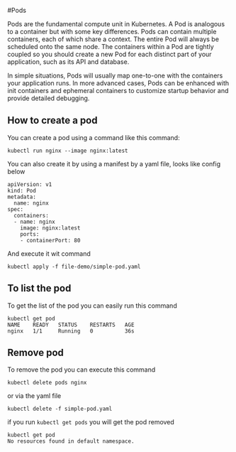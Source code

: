 #Pods

Pods are the fundamental compute unit in Kubernetes. A Pod is analogous to a container but with some key differences. Pods can contain multiple containers, each of which share a context. The entire Pod will always be scheduled onto the same node. The containers within a Pod are tightly coupled so you should create a new Pod for each distinct part of your application, such as its API and database.

In simple situations, Pods will usually map one-to-one with the containers your application runs. In more advanced cases, Pods can be enhanced with init containers and ephemeral containers to customize startup behavior and provide detailed debugging.

## How to create a pod

You can create a pod using a command like this command:

```
kubectl run nginx --image nginx:latest
```

You can also create it by using a manifest by a yaml file, looks like config below

```
apiVersion: v1
kind: Pod
metadata:
  name: nginx
spec:
  containers:
  - name: nginx
    image: nginx:latest
    ports:
    - containerPort: 80
```

And execute it wit command

```
kubectl apply -f file-demo/simple-pod.yaml
```

## To list the pod

To get the list of the pod you can easily run this command

```
kubectl get pod
NAME    READY   STATUS    RESTARTS   AGE
nginx   1/1     Running   0          36s

```

## Remove pod

To remove the pod you can execute this command

```
kubectl delete pods nginx
```

or via the yaml file

```
kubectl delete -f simple-pod.yaml
```

if you run `kubectl get pods` you will get the pod removed

```
kubectl get pod
No resources found in default namespace.
```